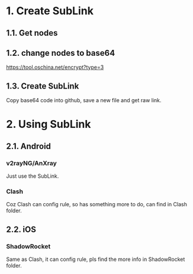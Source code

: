 # 1. Create SubLink
## 1.1. Get nodes
## 1.2. change nodes to base64
https://tool.oschina.net/encrypt?type=3
## 1.3. Create SubLink
Copy base64 code into github, save a new file and get raw link.

# 2. Using SubLink
## 2.1. Android
### v2rayNG/AnXray
Just use the SubLink.
### Clash
Coz Clash can config rule, so has something more to do, can find in Clash folder.

## 2.2. iOS
### ShadowRocket
Same as Clash, it can config rule, pls find the more info in ShadowRocket folder.

